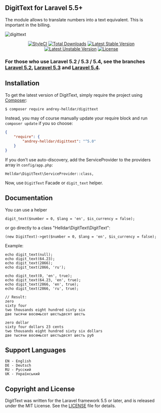## DigitText for Laravel 5.5+

The module allows to translate numbers into a text equivalent. This is important in the billing.

![digittext](https://user-images.githubusercontent.com/10347617/40197725-f2138bfe-5a1c-11e8-99be-8a42715516c9.png)

<p align="center">
    <a href="https://styleci.io/repos/45746985"><img src="https://styleci.io/repos/45746985/shield" alt="StyleCI" /></a>
    <a href="https://packagist.org/packages/andrey-helldar/DigitText"><img src="https://img.shields.io/packagist/dt/andrey-helldar/DigitText.svg?style=flat-square" alt="Total Downloads" /></a>
    <a href="https://packagist.org/packages/andrey-helldar/DigitText"><img src="https://poser.pugx.org/andrey-helldar/DigitText/v/stable?format=flat-square" alt="Latest Stable Version" /></a>
    <a href="https://packagist.org/packages/andrey-helldar/DigitText"><img src="https://poser.pugx.org/andrey-helldar/DigitText/v/unstable?format=flat-square" alt="Latest Unstable Version" /></a>
    <a href="LICENSE"><img src="https://poser.pugx.org/andrey-helldar/DigitText/license?format=flat-square" alt="License" /></a>
</p>

### For those who use Laravel 5.2 / 5.3 / 5.4, see the branches [Laravel 5.2](https://github.com/andrey-helldar/DigitText/tree/Laravel_5.2), [Laravel 5.3](https://github.com/andrey-helldar/DigitText/tree/Laravel_5.3) and [Laravel 5.4](https://github.com/andrey-helldar/DigitText/tree/Laravel_5.4).

## Installation

To get the latest version of DigitText, simply require the project using [Composer](https://getcomposer.org/):

```bash
$ composer require andrey-helldar/digittext
```

Instead, you may of course manually update your require block and run `composer update` if you so choose:

```json
{
    "require": {
        "andrey-helldar/digittext": "^5.0"
    }
}
```

If you don't use auto-discovery, add the ServiceProvider to the providers array in `config/app.php`:

    Helldar\DigitText\ServiceProvider::class,

Now, use `DigitText` Facade or `digit_text` helper.


## Documentation

You can use a helper

    digit_text($number = 0, $lang = 'en', $is_currency = false);

or go directly to a class "Helldar\DigitText\DigitText":

    (new DigitText)->get($number = 0, $lang = 'en', $is_currency = false);

Example:

    echo digit_text(null);
    echo digit_text(64.23);
    echo digit_text(2866);
    echo digit_text(2866, 'ru');

    echo digit_text(0, 'en', true);
    echo digit_text(64.23, 'en', true);
    echo digit_text(2866, 'en', true);
    echo digit_text(2866, 'ru', true);

    // Result:
    zero
    sixty four
    two thousands eight hundred sixty six
    две тысячи восемьсот шестьдесят шесть

    zero dollar
    sixty four dollars 23 cents
    two thousands eight hundred sixty six dollars
    две тысячи восемьсот шестьдесят шесть руб


## Support Languages

    EN - English
    DE - Deutsch
    RU - Русский
    UK - Український
    

## Copyright and License

DigitText was written for the Laravel framework 5.5 or later, and is released under the MIT License. See the [LICENSE](LICENSE) file for details.
